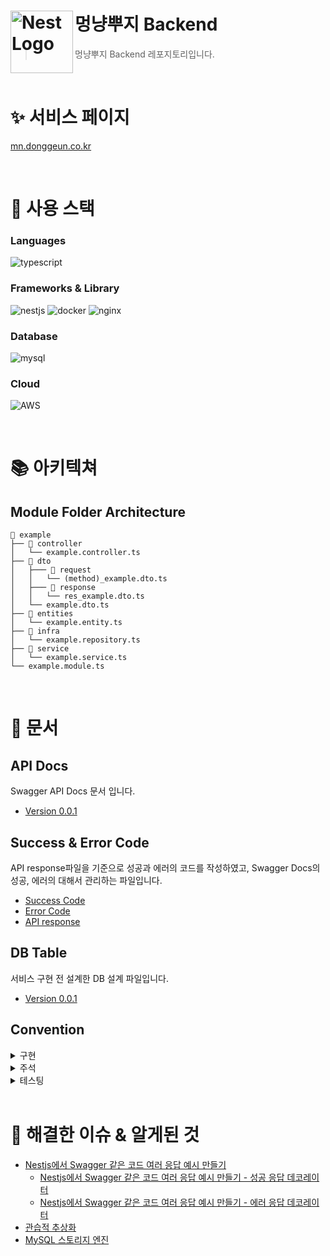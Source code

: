 # 멍냥뿌지 Backend<img src="https://nestjs.com/img/logo-small.svg" align=left width="100" alt="Nest Logo" />
> 멍냥뿌지 Backend 레포지토리입니다.


<br/>


# ✨ 서비스 페이지
[mn.donggeun.co.kr](mn.donggeun.co.kr)


</br>


# 🌿 사용 스택

### Languages

![typescript](https://img.shields.io/badge/TypeScript-007ACC?style=for-the-badge&logo=typescript&logoColor=white)

### Frameworks & Library

![nestjs](https://img.shields.io/badge/nestjs-E0234E?style=for-the-badge&logo=nestjs&logoColor=white)
![docker](https://img.shields.io/badge/Docker-2CA5E0?style=for-the-badge&logo=docker&logoColor=white)
![nginx](https://img.shields.io/badge/Nginx-009639?style=for-the-badge&logo=nginx&logoColor=white)

### Database

![mysql](https://img.shields.io/badge/MySQL-005C84?style=for-the-badge&logo=mysql&logoColor=white)

### Cloud

![AWS](https://img.shields.io/badge/Amazon_AWS-FF9900?style=for-the-badge&logo=amazonaws&logoColor=white)


<br/>

# 📚 아키텍쳐
## Module Folder Architecture

```
📂 example
├── 📂 controller
│   └── example.controller.ts
├── 📂 dto
│   ├─── 📂 request
│   │   └── (method)_example.dto.ts
│   ├─── 📂 response
│   │   └── res_example.dto.ts
│   └── example.dto.ts
├── 📂 entities
│   └── example.entity.ts
├── 📂 infra
│   └── example.repository.ts
├── 📂 service
│   └── example.service.ts
└── example.module.ts
```


<br/>


# 📝 문서

## API Docs

Swagger API Docs 문서 입니다.

- [Version 0.0.1](./docs/api/swagger.html)
## Success & Error Code

API response파일을 기준으로 성공과 에러의 코드를 작성하였고, Swagger Docs의 성공, 에러의 대해서 관리하는 파일입니다.

- [Success Code](./src/common/define/SuccessDefine.ts)
- [Error Code](./src/common/define/ErrorDefine.ts)
- [API response](./docs/Swagger.md)

## DB Table

서비스 구현 전 설계한 DB 설계 파일입니다.

- [Version 0.0.1](./docs/DB.md)

## Convention


<details>
  <summary> 구현 </summary>

  <div markdown="1">

### 추가) 새로운 모듈

- Repository -> Service -> Controller 순으로 구현하고 있습니다.
- API를 완성 후 Testing을 통해 동작하는지 파악하고 있습니다.<br/>
  ㄴ 예외가 발생한다면 필요에 따라 처리합니다.(처리하지 않을 경우 `E2E 주석`을 달아 추 후 처리하기 쉽게 주석을 작성합니다.)<br/>
  `// E2E: 테스트에서 삭제된 행에 있는 detail_name값과 동일한 값을 넣었을떄 500에러 발생 -> 하지만 해당 경우는 없을거기 떄문에 발생하면 추 후 예외처리`

### 수정) 리팩토링 / 버그

- `리팩토링`을 진행할때는 버그가 발생해도 수정하지 않고, `버그`가 발생해 수정할때는 코드 리팩토링을 진행하지 않도록 구분해서 작업합니다.
  - [참고: 리팩토링의 중요성](https://github.com/tjrehdrms123/TIL/blob/main/study/ETC/Refactoring/%5B%EB%A7%88%ED%8B%B4%20%ED%8C%8C%EC%9A%B8%EB%9F%AC%5D%20%EB%A6%AC%ED%8C%A9%ED%86%A0%EB%A7%81%EC%9D%98%20%EC%A4%91%EC%9A%94%EC%84%B1%20feat.%ED%85%8C%EC%8A%A4%ED%8A%B8%20%EC%BD%94%EB%93%9C%EB%A5%BC%20%EC%A7%9C%EB%8A%94%20%EC%9D%B4%EC%9C%A0%20%EC%A0%95%EB%A6%AC.md)

### 삭제) 기능삭제

- 기능 삭제시에는 해당 메소드를 사용중인지 확인하고, Entity와 DB Table을 직접 확인해 다른 테이블과 의존성이 있는지 먼저 확인 합니다.

  </div>

</details>

<details>
  <summary> 주석 </summary>
  <div markdown="1">

### Repository

`CRUD` 작업인 경우는 아래와 같이 주석을 답니다.

```typescript
/**
 * POST: 보호자 등록
 * @param GuardianData
 * @returns 등록된 보호자 정보
 */
async createGuardian(GuardianData: CreateGuardianDto): Promise<GuardianEntity | null>{
    return await this.GuardianRepository.save(GuardianData);
}
```

`예외 처리` 또는 `그외의 경우`는 아래와 같이 주석을 답니다.

```typescript
  /**
   * Exception: 동일한 반려자가 있는지 확인
   * @param guardianId 반려자의 ID
   * @returns
   */
  async isExitsGuardian(guardianId): Promise<GuardianEntity | null> {
      const guardian = await this.GuardianRepository.findOneBy({ id: guardianId });
      return guardian;
  }
```

  </div>

### Service

`핵심 로직`이거나 주석이 있을때 `가독성이 상승하는 로직`에는 다음과 같이 주석을 작성합니다.

```typescript
// Read: JWT 토근 발급(토큰을 복호화했을때 유저의 ID가 나옵니다.)
const jwt = await this.jwtService.signAsync(
  { user_id: user.id },
  { secret: this.configService.get('SECRET_KEY') },
);
```

예외처리를 할때는 다음과 같이 `Exception주석`을 답니다.

```typescript
// Exception: 업데이트 하려고 하는 Row가 없을시
const exceptionExitsGuardian = await this.guardianRepository.isExitsGuardian(
  id,
);
if (!exceptionExitsGuardian) {
  throw new BadRequestException(ErrorDefine['ERROR-2000']);
}
```

### Controller

컨트롤러의 주석은 ApiOperation을 통해 이해 할 수 없을때 작성합니다.
</details>

<details>
  <summary> 테스팅 </summary>

  <div markdown="1">
  

  ### E2E

  모듈별로 테스트하기 위해 `package.json`에 다음과 같이 셋팅을 진행 합니다.
  ```json
  "scripts": {
    ...
    "test:e2e": "jest --config ./test/test/test-jest-e2e.json",
  }
  ```

  `테스트 객체`를 만들떄는 아래와 같이 `testData` 프로퍼티를 통해 필요한 테스트 객체를 만들고 있습니다.
  ```typescript
  const testData = {
    name: "강아지",
    detailName: "푸들",
    animalType: {},
    ...
  };
  
  testData.animalType = {
    name: testData.name,
    detail_name: testData.detailName
  };
  ```

  </div>
</details>


</br>


# 📢 해결한 이슈 & 알게된 것
  - [Nestjs에서 Swagger 같은 코드 여러 응답 예시 만들기](https://github.com/tjrehdrms123/TIL/blob/main/study/JS/Node.js/Nest.js/Utility/Swagger/Nestjs%EC%97%90%EC%84%9C%20Swagger%20%EA%B0%99%EC%9D%80%20%EC%BD%94%EB%93%9C%20%EC%97%AC%EB%9F%AC%20%EC%9D%91%EB%8B%B5%20%EC%98%88%EC%8B%9C%20%EB%A7%8C%EB%93%A4%EA%B8%B0.md)
    - [Nestjs에서 Swagger 같은 코드 여러 응답 예시 만들기 - 성공 응답 데코레이터](https://github.com/tjrehdrms123/TIL/blob/main/study/JS/Node.js/Nest.js/Utility/Swagger/Nestjs%EC%97%90%EC%84%9C%20Swagger%20%EA%B0%99%EC%9D%80%20%EC%BD%94%EB%93%9C%20%EC%97%AC%EB%9F%AC%20%EC%9D%91%EB%8B%B5%20%EC%98%88%EC%8B%9C%20%EB%A7%8C%EB%93%A4%EA%B8%B0%20-%20%EC%84%B1%EA%B3%B5%20%EC%9D%91%EB%8B%B5%20%EB%8D%B0%EC%BD%94%EB%A0%88%EC%9D%B4%ED%84%B0.md)
    - [Nestjs에서 Swagger 같은 코드 여러 응답 예시 만들기 - 에러 응답 데코레이터](https://github.com/tjrehdrms123/TIL/blob/main/study/JS/Node.js/Nest.js/Utility/Swagger/Nestjs%EC%97%90%EC%84%9C%20Swagger%20%EA%B0%99%EC%9D%80%20%EC%BD%94%EB%93%9C%20%EC%97%AC%EB%9F%AC%20%EC%9D%91%EB%8B%B5%20%EC%98%88%EC%8B%9C%20%EB%A7%8C%EB%93%A4%EA%B8%B0%20-%20%EC%97%90%EB%9F%AC%20%EC%9D%91%EB%8B%B5%20%EB%8D%B0%EC%BD%94%EB%A0%88%EC%9D%B4%ED%84%B0.md)
  - [관습적 추상화](https://github.com/tjrehdrms123/TIL/blob/main/study/Codereview/%EA%B4%80%EC%8A%B5%EC%A0%81%20%EC%B6%94%EC%83%81%ED%99%94.md)
  - [MySQL 스토리지 엔진](https://github.com/tjrehdrms123/TIL/blob/main/study/Database/Basic/%EC%8A%A4%ED%86%A0%EB%A6%AC%EC%A7%80%20%EC%97%94%EC%A7%84.md)